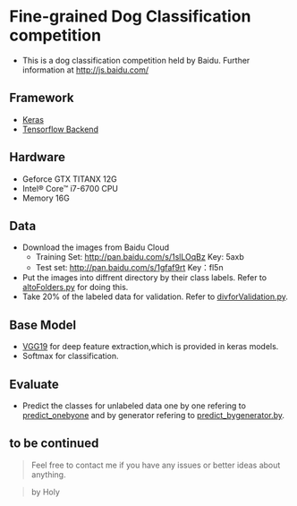 # Fine-grained Dog Classification competition
- This is a dog classification competition held by Baidu. Further information at http://js.baidu.com/

## Framework
- [Keras](https://keras.io/)
- [Tensorflow Backend](https://www.tensorflow.org/)

## Hardware
- Geforce GTX TITANX 12G
- Intel® Core™ i7-6700 CPU
- Memory 16G

## Data
- Download the images from Baidu Cloud
  - Training Set: http://pan.baidu.com/s/1slLOqBz Key: 5axb
  - Test set: http://pan.baidu.com/s/1gfaf9rt Key：fl5n
- Put the images into diffrent directory by their class labels. Refer to [altoFolders.py](preprocessing/altoFolders.py) for doing this.
- Take 20% of the labeled data for validation. Refer to [divforValidation.py](preprocessing/divforValidation.py).

## Base Model
- [VGG19](models/vgg19.py) for deep feature extraction,which is provided in keras models.
- Softmax for classification.

## Evaluate
- Predict the classes for unlabeled data one by one refering to [predict_onebyone](evaluate/predict_onebyone.py) and by generator refering to [predict_bygenerator.by](evaluate/predict_bygenerator.py).
## to be continued
> Feel free to contact me if you have any issues or better ideas about anything.

> by Holy